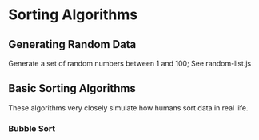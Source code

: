 # Sorting Algorithms

## Generating Random Data
Generate a set of random numbers between 1 and 100;
See random-list.js

## Basic Sorting Algorithms
These algorithms very closely simulate how humans sort data in real life.
### Bubble Sort
